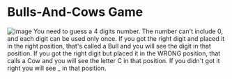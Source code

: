 # Bulls-And-Cows Game
![image](https://user-images.githubusercontent.com/63636407/160253237-0d4d3044-87b1-447c-89de-b0787c4af5ad.png)
   You need to guess a 4 digits number.
            The number can't include 0, 
            and each digit can be used only once. 
            If you got the right digit and placed it in the right position,
            that's called a Bull and you will see the digit in that position. If
            you got the right digit but placed it in the WRONG position, that
            calls a Cow and you will see the letter C in that position. If you
            didn't got it right you will see _ in that position.
